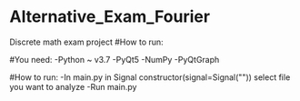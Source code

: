# Alternative_Exam_Fourier
Discrete math exam project
#How to run:

#You need:
-Python ~ v3.7
-PyQt5
-NumPy
-PyQtGraph

#How to run:
-In main.py in Signal constructor(signal=Signal("<Your file>")) select file you want to analyze
-Run main.py

